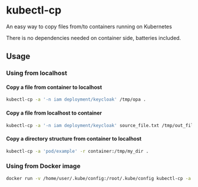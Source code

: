 # kubectl-cp

An easy way to copy files from/to containers running on Kubernetes

There is no dependencies needed on container side, batteries included.

## Usage

### Using from localhost

#### Copy a file from container to localhost

``` sh
kubectl-cp -a '-n iam deployment/keycloak' /tmp/opa .
```

#### Copy a file from localhost to container

``` sh
kubectl-cp -a '-n iam deployment/keycloak' source_file.txt /tmp/out_file.txt
```

#### Copy a directory structure from container to localhost

``` sh
kubectl-cp -a 'pod/example' -r container:/tmp/my_dir .
```

### Using from Docker image

``` sh
docker run -v /home/user/.kube/config:/root/.kube/config kubectl-cp -a 'pod/example' container:/tmp/my_file .
```
